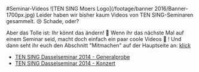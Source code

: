 #Seminar-Videos
![TEN SING Moers Logo](/footage/banner 2016/Banner-1700px.jpg)
Leider haben wir bisher kaum Videos von TEN SING-Seminaren gesammelt. :cry: Schade, oder? 

Aber das Tolle ist: Ihr könnt das ändern! :tada: Wenn ihr das nächste Mal auf einem Seminar seid, macht doch einfach ein paar coole Videos :movie_camera: ! Und dann seht ihr euch den Abschnitt "Mitmachen" auf der Hauptseite an: [klick](../../Links.md#mitmachen)

* [TEN SING Dasselseminar 2014 - Generalprobe](https://www.youtube.com/watch?v=-Du5bIJDmU8)
* [TEN SING Dasselseminar 2014 - Konzert](https://www.youtube.com/watch?v=2HSTYSQLuMY)